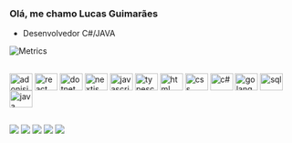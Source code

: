 ### Olá, me chamo Lucas Guimarães 

- Desenvolvedor C#/JAVA

![Metrics](https://metrics.lecoq.io/lucasguimaraes2005?template=classic&base.activity=0&base.community=0&base.metadata=0&config.timezone=America%2FSao_Paulo&base.repositories=0&base.indepth=false&base.hireable=false&base.skip=0&base=header,activity,community,repositories,metadata&isocalendar=1&isocalendar.duration=full-year&base.indepth=true)

<div style="display: inline_block"><br>
<img alt="adonisjs" align="center" height="30" width="40" src="https://cdn.jsdelivr.net/gh/devicons/devicon@latest/icons/adonisjs/adonisjs-original.svg" />
<img alt="react" align="center" height="30" width="40" src="https://cdn.jsdelivr.net/gh/devicons/devicon@latest/icons/react/react-original.svg" />
<img alt="dotnet" align="center" height="30" width="40" src="https://cdn.jsdelivr.net/gh/devicons/devicon@latest/icons/dot-net/dot-net-plain.svg" />
<img alt="nextjs" align="center" height="30" width="40" src="https://cdn.jsdelivr.net/gh/devicons/devicon@latest/icons/nextjs/nextjs-original.svg" />          
<img alt="javascript" align="center" height="30" width="40" src="https://cdn.jsdelivr.net/gh/devicons/devicon@latest/icons/javascript/javascript-original.svg" />
<img alt="typescript" align="center" height="30" width="40" src="https://cdn.jsdelivr.net/gh/devicons/devicon@latest/icons/typescript/typescript-original.svg" />
<img alt="html" align="center" height="30" width="40" src="https://cdn.jsdelivr.net/gh/devicons/devicon@latest/icons/html5/html5-original.svg" />
<img alt="css" align="center" height="30" width="40" src="https://cdn.jsdelivr.net/gh/devicons/devicon@latest/icons/css3/css3-original.svg" />
<img alt="c#" align="center" height="30" width="40" src="https://cdn.jsdelivr.net/gh/devicons/devicon@latest/icons/csharp/csharp-original.svg" />
<img alt="golang" align="center" height="30" width="40" src="https://cdn.jsdelivr.net/gh/devicons/devicon@latest/icons/go/go-original-wordmark.svg" />
<img alt="sql" align="center" height="30" width="40" src="https://cdn.jsdelivr.net/gh/devicons/devicon@latest/icons/sqldeveloper/sqldeveloper-original.svg" />
<img alt="java" align="center" height="30" width="40" src="https://cdn.jsdelivr.net/gh/devicons/devicon@latest/icons/java/java-original.svg" />
          
</div>

##

<div>
<a href="mailto:lucaagui123@gmail.com" target="_blank"><img src="https://img.shields.io/badge/Gmail-D14836?style=for-the-badge&logo=gmail&logoColor=white" target="_blank"></a>
<a href="https://www.linkedin.com/in/lucas-guimar%C3%A3es-1b889a227/" target="_blank"><img src="https://img.shields.io/badge/LinkedIn-0077B5?style=for-the-badge&logo=linkedin&logoColor=white" target="_blank"></a>
<a href="https://github.com/lucasguimaraes2005" target="_blank"><img src="https://img.shields.io/badge/GitHub-100000?style=for-the-badge&logo=github&logoColor=white" target="_blank"></a>
<a href="https://discord.com/users/477839618595880960" target="_blank"><img src="https://img.shields.io/badge/Discord-7289DA?style=for-the-badge&logo=discord&logoColor=white" target="_blank"></a>
<a href="https://api.whatsapp.com/send?phone=5527995740189" target="_blank"><img src="https://img.shields.io/badge/WhatsApp-25D366?style=for-the-badge&logo=whatsapp&logoColor=white" target="_blank"></a>
</div>
